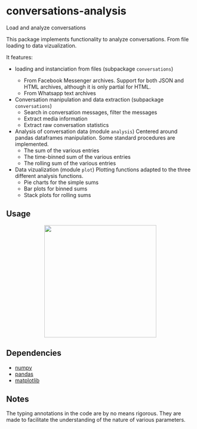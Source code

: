 # conversations-analysis
Load and analyze conversations

This package implements functionality to analyze conversations. From file
loading to data vizualization.

It features:
* <Conversation> loading and instanciation from files (subpackage `conversations`)
  - From Facebook Messenger archives. Support for both JSON and HTML archives, although it is only partial for HTML.
  - From Whatsapp text archives
* Conversation manipulation and data extraction (subpackage `conversations`)
  - Search in conversation messages, filter the messages
  - Extract media information
  - Extract raw conversation statistics
* Analysis of conversation data (module `analysis`)
  Centered around pandas dataframes manipulation. Some standard procedures are implemented.
  - The sum of the various entries
  - The time-binned sum of the various entries
  - The rolling sum of the various entries
* Data vizualization (module `plot`)
  Plotting functions adapted to the three different analysis functions.
  - Pie charts for the simple sums
  - Bar plots for binned sums
  - Stack plots for rolling sums


## Usage

<p align="center">
    <img src="https://github.com/netesf13d/conversation-analysis/examples/figures and data/word_pc.png" width="300" />
</p>



## Dependencies

- [numpy](https://numpy.org/)
- [pandas](https://pandas.pydata.org/)
- [matplotlib](https://matplotlib.org/)


## Notes

The typing annotations in the code are by no means rigorous. They are made to facilitate the understanding of the nature of various parameters.


